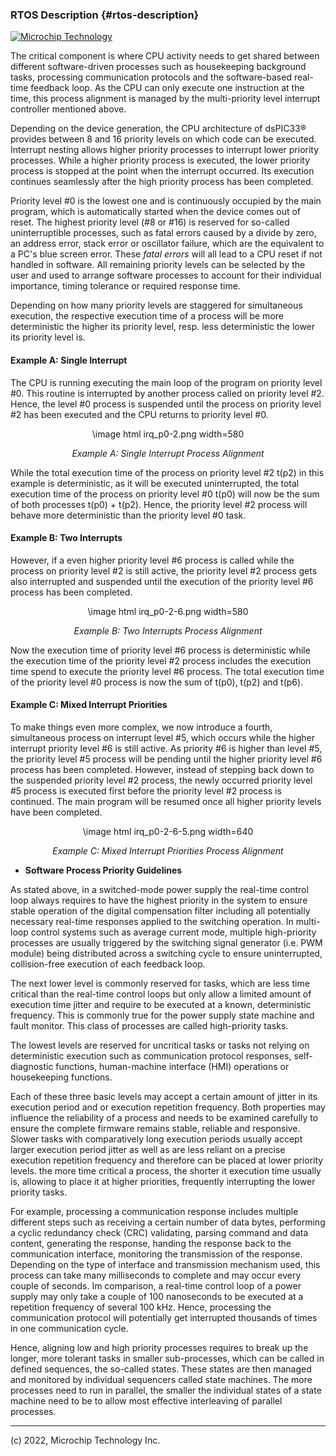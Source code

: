 ### RTOS Description {#rtos-description}

<p><a href="https://www.microchip.com" rel="nofollow"><img src="https://www.microchip.com/ResourcePackages/Microchip/assets/dist/images/logo.png" alt="Microchip Technology" style="max-width:100%;"></a></p>

The critical component is where CPU activity needs to get shared between different software-driven processes such as housekeeping background tasks, processing communication protocols and the software-based real-time feedback loop. As the CPU can only execute one instruction at the time, this process alignment is managed by the multi-priority level interrupt controller mentioned above.

Depending on the device generation, the CPU architecture of dsPIC33&reg; provides between 8 and 16 priority levels on which code can be executed. Interrupt nesting allows higher priority processes to interrupt lower priority processes. While a higher priority process is executed, the lower priority process is stopped at the point when the interrupt occurred. Its execution continues seamlessly after the high priority process has been completed. 

Priority level #0 is the lowest one and is continuously occupied by the main program, which is automatically started when the device comes out of reset. The highest priority level (#8 or #16) is reserved for so-called uninterruptible processes, such as fatal errors caused by a divide by zero, an address error, stack error or oscillator failure, which are the equivalent to a PC's blue screen error. These *fatal errors* will all lead to a CPU reset if not handled in software. All remaining priority levels can be selected by the user and used to arrange software processes to account for their individual importance, timing tolerance or required response time.

Depending on how many priority levels are staggered for simultaneous execution, the respective execution time of a process will be more deterministic the higher its priority level, resp. less deterministic the lower its priority level is. 

#### Example A: Single Interrupt

The CPU is running executing the main loop of the program on priority level #0. This routine is interrupted by another process called on priority level #2. Hence, the level #0 process is suspended until the process on priority level #2 has been executed and the CPU returns to priority level #0. 

<p>
  <center>
    \image html irq_p0-2.png width=580
  </center>
</p>
<p><center><i>Example A: Single Interrupt Process Alignment</i></center></p>


While the total execution time of the process on priority level #2 t(p2) in this example is deterministic, as it will be executed uninterrupted, the total execution time of the process on priority level #0 t(p0) will now be the sum of both processes t(p0) + t(p2). Hence, the priority level #2 process will behave more deterministic than the priority level #0 task.

#### Example B: Two Interrupts

However, if a even higher priority level #6 process is called while the process on priority level #2 is still active, the priority level #2 process gets also interrupted and suspended until the execution of the priority level #6 process has been completed. 

<p>
  <center>
    \image html irq_p0-2-6.png width=580
  </center>
</p>
<p><center><i>Example B: Two Interrupts Process Alignment</i></center></p>

Now the execution time of priority level #6 process is deterministic while the execution time of the priority level #2 process includes the execution time spend to execute the priority level #6 process. The total execution time of the priority level #0 process is now the sum of t(p0), t(p2) and t(p6).

#### Example C: Mixed Interrupt Priorities

To make things even more complex, we now introduce a fourth, simultaneous process on interrupt level #5, which occurs while the higher interrupt priority level #6 is still active. As priority #6 is higher than level #5, the priority level #5 process will be pending until the higher priority level #6 process has been completed. However, instead of stepping back down to the suspended priority level #2 process, the newly occurred priority level #5 process is executed first before the priority level #2 process is continued. The main program will be resumed once all higher priority levels have been completed.

<p>
  <center>
    \image html irq_p0-2-6-5.png width=640
  </center>
</p>
<p><center><i>Example C: Mixed Interrupt Priorities Process Alignment</i></center></p>

 - <b> Software Process Priority Guidelines</b>

As stated above, in a switched-mode power supply the real-time control loop always requires to have the highest priority in the system to ensure stable operation of the digital compensation filter including all potentially necessary real-time responses applied to the switching operation. In multi-loop control systems such as average current mode, multiple high-priority processes are usually triggered by the switching signal generator (i.e. PWM module) being distributed across a switching cycle to ensure uninterrupted, collision-free execution of each feedback loop.

The next lower level is commonly reserved for tasks, which are less time critical than the real-time control loops but only allow a limited amount of execution time jitter and require to be executed at a known, deterministic frequency. This is commonly true for the power supply state machine and fault monitor. This class of processes are called high-priority tasks. 

The lowest levels are reserved for uncritical tasks or tasks not relying on deterministic execution such as communication protocol responses, self-diagnostic functions, human-machine interface (HMI) operations or housekeeping functions. 

Each of these three basic levels may accept a certain amount of jitter in its execution period and or execution repetition frequency. Both properties may influence the reliability of a process and needs to be examined carefully to ensure the complete firmware remains stable, reliable and responsive. Slower tasks with comparatively long execution periods usually accept larger execution period jitter as well as are less reliant on a precise execution repetition frequency and therefore can be placed at lower priority levels. the more time critical a process, the shorter it execution time usually is, allowing to place it at higher priorities, frequently interrupting the lower priority tasks.

For example, processing a communication response includes multiple different steps such as receiving a certain number of data bytes, performing a cyclic redundancy check (CRC) validating, parsing command and data content, generating the response, handing the response back to the communication interface, monitoring the transmission of the response. Depending on the type of interface and transmission mechanism used, this process can take many milliseconds to complete and may occur every couple of seconds. Im comparison, a real-time control loop of a power supply may only take a couple of 100 nanoseconds to be executed at a repetition frequency of several 100 kHz. Hence, processing the communication protocol will potentially get interrupted thousands of times in one communication cycle. 

Hence, aligning low and high priority processes requires to break up the longer, more tolerant tasks in smaller sub-processes, which can be called in defined sequences, the so-called states. These states are then managed and monitored by individual sequencers called state machines. The more processes need to run in parallel, the smaller the individual states of a state machine need to be to allow most effective interleaving of parallel processes.


_________________________________________________
(c) 2022, Microchip Technology Inc.

